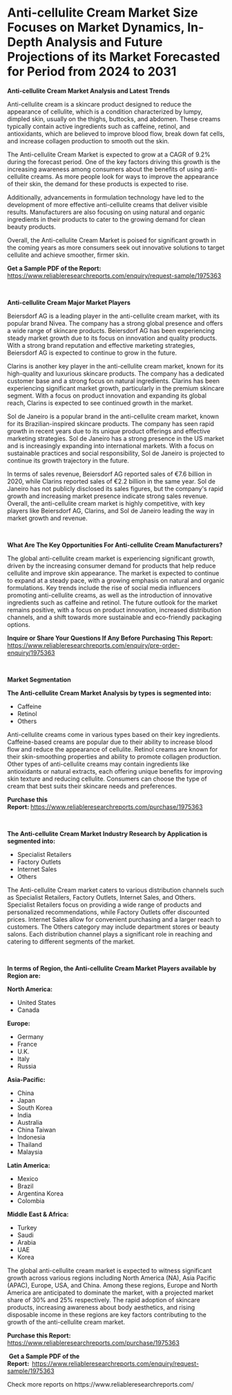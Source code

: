 <p><h1>Anti-cellulite Cream Market Size Focuses on Market Dynamics, In-Depth Analysis and Future Projections of its Market Forecasted for Period from 2024 to 2031</h1></p><p><strong>Anti-cellulite Cream Market Analysis and Latest Trends</strong></p>
<p><p>Anti-cellulite cream is a skincare product designed to reduce the appearance of cellulite, which is a condition characterized by lumpy, dimpled skin, usually on the thighs, buttocks, and abdomen. These creams typically contain active ingredients such as caffeine, retinol, and antioxidants, which are believed to improve blood flow, break down fat cells, and increase collagen production to smooth out the skin.</p><p>The Anti-cellulite Cream Market is expected to grow at a CAGR of 9.2% during the forecast period. One of the key factors driving this growth is the increasing awareness among consumers about the benefits of using anti-cellulite creams. As more people look for ways to improve the appearance of their skin, the demand for these products is expected to rise.</p><p>Additionally, advancements in formulation technology have led to the development of more effective anti-cellulite creams that deliver visible results. Manufacturers are also focusing on using natural and organic ingredients in their products to cater to the growing demand for clean beauty products.</p><p>Overall, the Anti-cellulite Cream Market is poised for significant growth in the coming years as more consumers seek out innovative solutions to target cellulite and achieve smoother, firmer skin.</p></p>
<p><strong>Get a Sample PDF of the Report:&nbsp;</strong> <a href="https://www.reliableresearchreports.com/enquiry/request-sample/1975363">https://www.reliableresearchreports.com/enquiry/request-sample/1975363</a></p>
<p>&nbsp;</p>
<p><strong>Anti-cellulite Cream Major Market Players</strong></p>
<p><p>Beiersdorf AG is a leading player in the anti-cellulite cream market, with its popular brand Nivea. The company has a strong global presence and offers a wide range of skincare products. Beiersdorf AG has been experiencing steady market growth due to its focus on innovation and quality products. With a strong brand reputation and effective marketing strategies, Beiersdorf AG is expected to continue to grow in the future.</p><p>Clarins is another key player in the anti-cellulite cream market, known for its high-quality and luxurious skincare products. The company has a dedicated customer base and a strong focus on natural ingredients. Clarins has been experiencing significant market growth, particularly in the premium skincare segment. With a focus on product innovation and expanding its global reach, Clarins is expected to see continued growth in the market.</p><p>Sol de Janeiro is a popular brand in the anti-cellulite cream market, known for its Brazilian-inspired skincare products. The company has seen rapid growth in recent years due to its unique product offerings and effective marketing strategies. Sol de Janeiro has a strong presence in the US market and is increasingly expanding into international markets. With a focus on sustainable practices and social responsibility, Sol de Janeiro is projected to continue its growth trajectory in the future.</p><p>In terms of sales revenue, Beiersdorf AG reported sales of €7.6 billion in 2020, while Clarins reported sales of €2.2 billion in the same year. Sol de Janeiro has not publicly disclosed its sales figures, but the company's rapid growth and increasing market presence indicate strong sales revenue. Overall, the anti-cellulite cream market is highly competitive, with key players like Beiersdorf AG, Clarins, and Sol de Janeiro leading the way in market growth and revenue.</p></p>
<p>&nbsp;</p>
<p><strong>What Are The Key Opportunities For Anti-cellulite Cream Manufacturers?</strong></p>
<p><p>The global anti-cellulite cream market is experiencing significant growth, driven by the increasing consumer demand for products that help reduce cellulite and improve skin appearance. The market is expected to continue to expand at a steady pace, with a growing emphasis on natural and organic formulations. Key trends include the rise of social media influencers promoting anti-cellulite creams, as well as the introduction of innovative ingredients such as caffeine and retinol. The future outlook for the market remains positive, with a focus on product innovation, increased distribution channels, and a shift towards more sustainable and eco-friendly packaging options.</p></p>
<p><strong>Inquire or Share Your Questions If Any Before Purchasing This Report:</strong> <a href="https://www.reliableresearchreports.com/enquiry/pre-order-enquiry/1975363">https://www.reliableresearchreports.com/enquiry/pre-order-enquiry/1975363</a></p>
<p>&nbsp;</p>
<p><strong>Market Segmentation</strong></p>
<p><strong>The Anti-cellulite Cream Market Analysis by types is segmented into:</strong></p>
<p><ul><li>Caffeine</li><li>Retinol</li><li>Others</li></ul></p>
<p><p>Anti-cellulite creams come in various types based on their key ingredients. Caffeine-based creams are popular due to their ability to increase blood flow and reduce the appearance of cellulite. Retinol creams are known for their skin-smoothing properties and ability to promote collagen production. Other types of anti-cellulite creams may contain ingredients like antioxidants or natural extracts, each offering unique benefits for improving skin texture and reducing cellulite. Consumers can choose the type of cream that best suits their skincare needs and preferences.</p></p>
<p><strong>Purchase this Report:&nbsp;</strong><a href="https://www.reliableresearchreports.com/purchase/1975363">https://www.reliableresearchreports.com/purchase/1975363</a></p>
<p>&nbsp;</p>
<p><strong>The Anti-cellulite Cream Market Industry Research by Application is segmented into:</strong></p>
<p><ul><li>Specialist Retailers</li><li>Factory Outlets</li><li>Internet Sales</li><li>Others</li></ul></p>
<p><p>The Anti-cellulite Cream market caters to various distribution channels such as Specialist Retailers, Factory Outlets, Internet Sales, and Others. Specialist Retailers focus on providing a wide range of products and personalized recommendations, while Factory Outlets offer discounted prices. Internet Sales allow for convenient purchasing and a larger reach to customers. The Others category may include department stores or beauty salons. Each distribution channel plays a significant role in reaching and catering to different segments of the market.</p></p>
<p>&nbsp;</p>
<p><strong>In terms of Region, the Anti-cellulite Cream Market Players available by Region are:</strong></p>
<p>
    <p> <strong> North America: </strong>
        <ul>
            <li>United States</li>
            <li>Canada</li>
        </ul>
        </p> 
    <p> <strong> Europe: </strong>
        <ul>
            <li>Germany</li>
            <li>France</li>
            <li>U.K.</li>
            <li>Italy</li>
            <li>Russia</li>
        </ul>
        </p> 
    <p> <strong> Asia-Pacific: </strong>
        <ul>
            <li>China</li>
            <li>Japan</li>
            <li>South Korea</li>
            <li>India</li>
            <li>Australia</li>
            <li>China Taiwan</li>
            <li>Indonesia</li>
            <li>Thailand</li>
            <li>Malaysia</li>
        </ul>
        </p> 
    <p> <strong> Latin America: </strong>
        <ul>
            <li>Mexico</li>
            <li>Brazil</li>
            <li>Argentina Korea</li>
            <li>Colombia</li>
        </ul>
        </p> 
    <p> <strong> Middle East & Africa: </strong>
        <ul>
            <li>Turkey</li>
            <li>Saudi</li>
            <li>Arabia</li>
            <li>UAE</li>
            <li>Korea</li>
        </ul>
    </p>
    </p>
<p><p>The global anti-cellulite cream market is expected to witness significant growth across various regions including North America (NA), Asia Pacific (APAC), Europe, USA, and China. Among these regions, Europe and North America are anticipated to dominate the market, with a projected market share of 30% and 25% respectively. The rapid adoption of skincare products, increasing awareness about body aesthetics, and rising disposable income in these regions are key factors contributing to the growth of the anti-cellulite cream market.</p></p>
<p><strong>Purchase this Report: </strong><a href="https://www.reliableresearchreports.com/purchase/1975363">https://www.reliableresearchreports.com/purchase/1975363</a></p>
<p>&nbsp;<strong>Get a Sample PDF of the Report:&nbsp;&nbsp;</strong><a href="https://www.reliableresearchreports.com/enquiry/request-sample/1975363">https://www.reliableresearchreports.com/enquiry/request-sample/1975363</a></p>
<p><strong></strong></p>
<p>Check more reports on https://www.reliableresearchreports.com/</p>